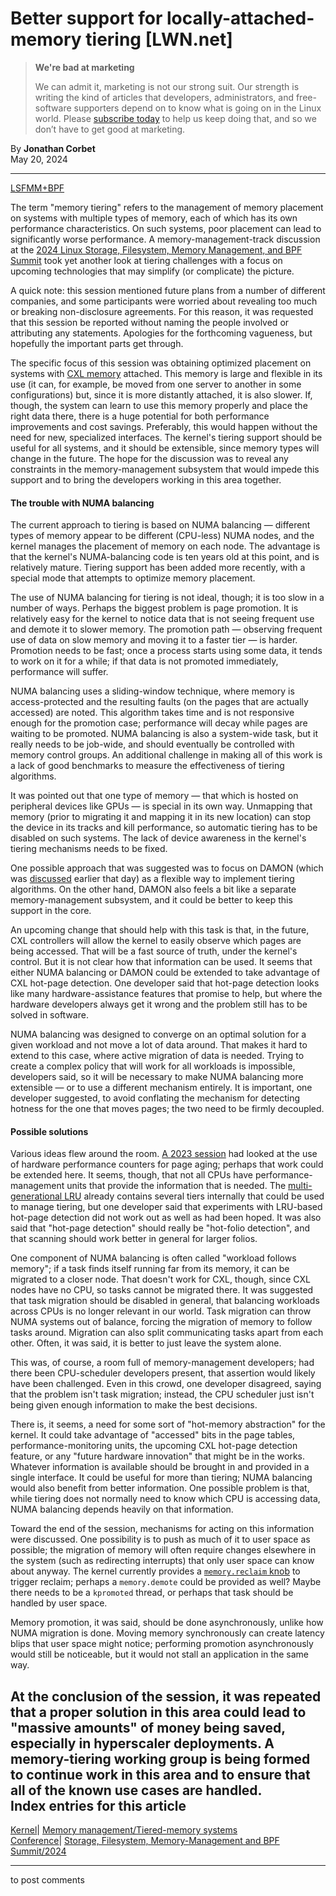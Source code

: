 # Better support for locally-attached-memory tiering [LWN.net]

> **We're bad at marketing**
> 
> We can admit it, marketing is not our strong suit. Our strength is writing the kind of articles that developers, administrators, and free-software supporters depend on to know what is going on in the Linux world. Please [subscribe today](/Promo/nsn-bad/subscribe) to help us keep doing that, and so we don’t have to get good at marketing. 

By **Jonathan Corbet**  
May 20, 2024 

* * *

[LSFMM+BPF](/Articles/lsfmmbpf2024/)

The term "memory tiering" refers to the management of memory placement on systems with multiple types of memory, each of which has its own performance characteristics. On such systems, poor placement can lead to significantly worse performance. A memory-management-track discussion at the [2024 Linux Storage, Filesystem, Memory Management, and BPF Summit](https://events.linuxfoundation.org/lsfmmbpf/) took yet another look at tiering challenges with a focus on upcoming technologies that may simplify (or complicate) the picture. 

A quick note: this session mentioned future plans from a number of different companies, and some participants were worried about revealing too much or breaking non-disclosure agreements. For this reason, it was requested that this session be reported without naming the people involved or attributing any statements. Apologies for the forthcoming vagueness, but hopefully the important parts get through. 

The specific focus of this session was obtaining optimized placement on systems with [CXL memory](https://en.wikipedia.org/wiki/Compute_Express_Link) attached. This memory is large and flexible in its use (it can, for example, be moved from one server to another in some configurations) but, since it is more distantly attached, it is also slower. If, though, the system can learn to use this memory properly and place the right data there, there is a huge potential for both performance improvements and cost savings. Preferably, this would happen without the need for new, specialized interfaces. The kernel's tiering support should be useful for all systems, and it should be extensible, since memory types will change in the future. The hope for the discussion was to reveal any constraints in the memory-management subsystem that would impede this support and to bring the developers working in this area together. 

#### The trouble with NUMA balancing

The current approach to tiering is based on NUMA balancing — different types of memory appear to be different (CPU-less) NUMA nodes, and the kernel manages the placement of memory on each node. The advantage is that the kernel's NUMA-balancing code is ten years old at this point, and is relatively mature. Tiering support has been added more recently, with a special mode that attempts to optimize memory placement. 

The use of NUMA balancing for tiering is not ideal, though; it is too slow in a number of ways. Perhaps the biggest problem is page promotion. It is relatively easy for the kernel to notice data that is not seeing frequent use and demote it to slower memory. The promotion path — observing frequent use of data on slow memory and moving it to a faster tier — is harder. Promotion needs to be fast; once a process starts using some data, it tends to work on it for a while; if that data is not promoted immediately, performance will suffer. 

NUMA balancing uses a sliding-window technique, where memory is access-protected and the resulting faults (on the pages that are actually accessed) are noted. This algorithm takes time and is not responsive enough for the promotion case; performance will decay while pages are waiting to be promoted. NUMA balancing is also a system-wide task, but it really needs to be job-wide, and should eventually be controlled with memory control groups. An additional challenge in making all of this work is a lack of good benchmarks to measure the effectiveness of tiering algorithms. 

It was pointed out that one type of memory — that which is hosted on peripheral devices like GPUs — is special in its own way. Unmapping that memory (prior to migrating it and mapping it in its new location) can stop the device in its tracks and kill performance, so automatic tiering has to be disabled on such systems. The lack of device awareness in the kernel's tiering mechanisms needs to be fixed. 

One possible approach that was suggested was to focus on DAMON (which was [discussed](/Articles/973702/) earlier that day) as a flexible way to implement tiering algorithms. On the other hand, DAMON also feels a bit like a separate memory-management subsystem, and it could be better to keep this support in the core. 

An upcoming change that should help with this task is that, in the future, CXL controllers will allow the kernel to easily observe which pages are being accessed. That will be a fast source of truth, under the kernel's control. But it is not clear how that information can be used. It seems that either NUMA balancing or DAMON could be extended to take advantage of CXL hot-page detection. One developer said that hot-page detection looks like many hardware-assistance features that promise to help, but where the hardware developers always get it wrong and the problem still has to be solved in software. 

NUMA balancing was designed to converge on an optimal solution for a given workload and not move a lot of data around. That makes it hard to extend to this case, where active migration of data is needed. Trying to create a complex policy that will work for all workloads is impossible, developers said, so it will be necessary to make NUMA balancing more extensible — or to use a different mechanism entirely. It is important, one developer suggested, to avoid conflating the mechanism for detecting hotness for the one that moves pages; the two need to be firmly decoupled. 

#### Possible solutions

Various ideas flew around the room. [A 2023 session](/Articles/931812/) had looked at the use of hardware performance counters for page aging; perhaps that work could be extended here. It seems, though, that not all CPUs have performance-management units that provide the information that is needed. The [multi-generational LRU](/Articles/856931/) already contains several tiers internally that could be used to manage tiering, but one developer said that experiments with LRU-based hot-page detection did not work out as well as had been hoped. It was also said that "hot-page detection" should really be "hot-folio detection", and that scanning should work better in general for larger folios. 

One component of NUMA balancing is often called "workload follows memory"; if a task finds itself running far from its memory, it can be migrated to a closer node. That doesn't work for CXL, though, since CXL nodes have no CPU, so tasks cannot be migrated there. It was suggested that task migration should be disabled in general, that balancing workloads across CPUs is no longer relevant in our world. Task migration can throw NUMA systems out of balance, forcing the migration of memory to follow tasks around. Migration can also split communicating tasks apart from each other. Often, it was said, it is better to just leave the system alone. 

This was, of course, a room full of memory-management developers; had there been CPU-scheduler developers present, that assertion would likely have been challenged. Even in this crowd, one developer disagreed, saying that the problem isn't task migration; instead, the CPU scheduler just isn't being given enough information to make the best decisions. 

There is, it seems, a need for some sort of "hot-memory abstraction" for the kernel. It could take advantage of "accessed" bits in the page tables, performance-monitoring units, the upcoming CXL hot-page detection feature, or any "future hardware innovation" that might be in the works. Whatever information is available should be brought in and provided in a single interface. It could be useful for more than tiering; NUMA balancing would also benefit from better information. One possible problem is that, while tiering does not normally need to know which CPU is accessing data, NUMA balancing depends heavily on that information. 

Toward the end of the session, mechanisms for acting on this information were discussed. One possibility is to push as much of it to user space as possible; the migration of memory will often require changes elsewhere in the system (such as redirecting interrupts) that only user space can know about anyway. The kernel currently provides a [`memory.reclaim` knob](https://docs.kernel.org/admin-guide/cgroup-v2.html#memory-interface-files) to trigger reclaim; perhaps a `memory.demote` could be provided as well? Maybe there needs to be a `kpromoted` thread, or perhaps that task should be handled by user space. 

Memory promotion, it was said, should be done asynchronously, unlike how NUMA migration is done. Moving memory synchronously can create latency blips that user space might notice; performing promotion asynchronously would still be noticeable, but it would not stall an application in the same way. 

At the conclusion of the session, it was repeated that a proper solution in this area could lead to "massive amounts" of money being saved, especially in hyperscaler deployments. A memory-tiering working group is being formed to continue work in this area and to ensure that all of the known use cases are handled.  
Index entries for this article  
---  
[Kernel](/Kernel/Index)| [Memory management/Tiered-memory systems](/Kernel/Index#Memory_management-Tiered-memory_systems)  
[Conference](/Archives/ConferenceIndex/)| [Storage, Filesystem, Memory-Management and BPF Summit/2024](/Archives/ConferenceIndex/#Storage_Filesystem_Memory-Management_and_BPF_Summit-2024)  
  


* * *

to post comments 
